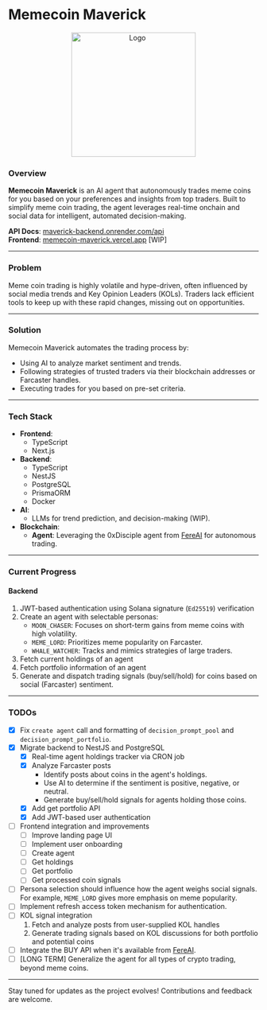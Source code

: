 # Memecoin Maverick

<div align="center">
    <img src="https://github.com/user-attachments/assets/d58f2f74-a509-4e99-8428-6dea918a7826" alt="Logo" height="250"/>
</div>

### **Overview**

**Memecoin Maverick** is an AI agent that autonomously trades meme coins for you based on your preferences and insights from top traders. Built to simplify meme coin trading, the agent leverages real-time onchain and social data for intelligent, automated decision-making.

**API Docs**: [maverick-backend.onrender.com/api](https://maverick-backend.onrender.com/api) <br/>
**Frontend**: [memecoin-maverick.vercel.app](https://memecoin-maverick.vercel.app/) [WIP]

---

### **Problem**

Meme coin trading is highly volatile and hype-driven, often influenced by social media trends and Key Opinion Leaders (KOLs). Traders lack efficient tools to keep up with these rapid changes, missing out on opportunities.

---

### **Solution**

Memecoin Maverick automates the trading process by:

- Using AI to analyze market sentiment and trends.
- Following strategies of trusted traders via their blockchain addresses or Farcaster handles.
- Executing trades for you based on pre-set criteria.

---

### **Tech Stack**

- **Frontend**:
  - TypeScript
  - Next.js
- **Backend**:
  - TypeScript
  - NestJS
  - PostgreSQL
  - PrismaORM
  - Docker
- **AI**:
  - LLMs for trend prediction, and decision-making (WIP).
- **Blockchain**:
  - **Agent**: Leveraging the 0xDisciple agent from [FereAI](https://www.fereai.xyz/) for autonomous trading.

---

### **Current Progress**

#### Backend

1. JWT-based authentication using Solana signature (`Ed25519`) verification
2. Create an agent with selectable personas:
   - `MOON_CHASER`: Focuses on short-term gains from meme coins with high volatility.
   - `MEME_LORD`: Prioritizes meme popularity on Farcaster.
   - `WHALE_WATCHER`: Tracks and mimics strategies of large traders.
3. Fetch current holdings of an agent
4. Fetch portfolio information of an agent
5. Generate and dispatch trading signals (buy/sell/hold) for coins based on social (Farcaster) sentiment.

---

### **TODOs**

- [X] Fix `create agent` call and formatting of `decision_prompt_pool` and `decision_prompt_portfolio`.
- [x] Migrate backend to NestJS and PostgreSQL
  - [X] Real-time agent holdings tracker via CRON job
  - [x] Analyze Farcaster posts
    - Identify posts about coins in the agent's holdings.
    - Use AI to determine if the sentiment is positive, negative, or neutral.
    - Generate buy/sell/hold signals for agents holding those coins.
  - [x] Add get portfolio API
  - [X] Add JWT-based user authentication
- [ ] Frontend integration and improvements
    - [ ] Improve landing page UI
    - [ ] Implement user onboarding
    - [ ] Create agent
    - [ ] Get holdings
    - [ ] Get portfolio
    - [ ] Get processed coin signals
- [ ] Persona selection should influence how the agent weighs social signals. For example, `MEME_LORD` gives more emphasis on meme popularity.
- [ ] Implement refresh access token mechanism for authentication.
- [ ] KOL signal integration
  1. Fetch and analyze posts from user-supplied KOL handles
  2. Generate trading signals based on KOL discussions for both portfolio and potential coins
- [ ] Integrate the BUY API when it's available from [FereAI](https://www.fereai.xyz/).
- [ ] [LONG TERM] Generalize the agent for all types of crypto trading, beyond meme coins.

---

Stay tuned for updates as the project evolves! Contributions and feedback are welcome.
